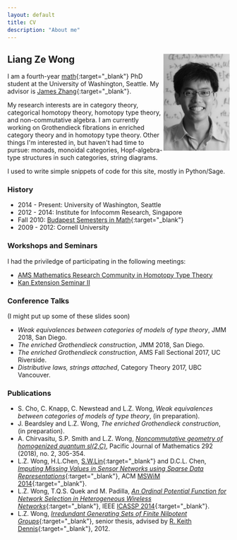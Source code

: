```yaml
---
layout: default
title: CV
description: "About me"
---
```


## Liang Ze Wong <img align="right" src="/images/photo.jpg" width="150" />

I am a fourth-year [math](http://www.math.washington.edu/){:target="_blank"} PhD student at the University of Washington, Seattle. My advisor is [James Zhang](https://www.math.washington.edu/~zhang/){:target="_blank"}.

My research interests are in category theory, categorical homotopy theory, homotopy type theory, and non-commutative algebra.
I am currently working on Grothendieck fibrations in enriched category theory and in homotopy type theory. Other things I'm interested in, but haven't had time to pursue: monads, monoidal categories, Hopf-algebra-type structures in such categories, string diagrams.

I used to write simple snippets of code for this site, mostly in Python/Sage. 

### History

- 2014 - Present: University of Washington, Seattle
- 2012 - 2014: Institute for Infocomm Research, Singapore
- Fall 2010: [Budapest Semesters in Math](http://www.budapestsemesters.com/){:target="_blank"}
- 2009 - 2012: Cornell University

### Workshops and Seminars
I had the priviledge of participating in the following meetings:
- [AMS Mathematics Research Community in Homotopy Type Theory](http://www.ams.org/programs/research-communities/2017MRC-1)
- [Kan Extension Seminar II](http://www.math.jhu.edu/~eriehl/kanII/)

### Conference Talks
(I might put up some of these slides soon)
- *Weak equivalences between categories of models of type theory*, JMM 2018, San Diego.
- *The enriched Grothendieck construction*, JMM 2018, San Diego.
- *The enriched Grothendieck construction*, AMS Fall Sectional 2017, UC Riverside.
- *Distributive laws, strings attached*, Category Theory 2017, UBC Vancouver.

### Publications
- S. Cho, C. Knapp, C. Newstead and L.Z. Wong, *Weak equivalences between categories of models of type theory*, (in preparation).
- J. Beardsley and L.Z. Wong, *The enriched Grothendieck construction*, (in preparation).
- A. Chirvasitu, S.P. Smith and L.Z. Wong, [*Noncommutative geometry of homogenized
quantum sl(2,C)*](https://msp.org/pjm/2018/292-2/p04.xhtml), Pacific Journal of Mathematics 292 (2018), no. 2, 305-354.
- L.Z. Wong, H.L.Chen, [S.W.Lin](http://www1.i2r.a-star.edu.sg/~lins/){:target="_blank"} and D.C.L. Chen, [*Imputing Missing Values in Sensor Networks using Sparse Data Representations*](http://dx.doi.org/10.1145/2641798.2641816){:target="_blank"}, ACM [MSWiM 2014](http://mswimconf.com/2014/){:target="_blank"}.
- L.Z. Wong, T.Q.S. Quek and M. Padilla, [*An Ordinal Potential Function for Network Selection in Heterogeneous Wireless Networks*](http://dx.doi.org/10.1109/ICASSP.2014.6854780){:target="_blank"}, IEEE [ICASSP 2014](http://www.icassp2014.org/home.html){:target="_blank"}.
- L.Z. Wong, [*Irredundant Generating Sets of Finite Nilpotent Groups*](http://www.math.cornell.edu/files/Research/SeniorTheses/wongLiangThesis.pdf){:target="_blank"},  senior thesis, advised by [R. Keith Dennis](http://www.math.cornell.edu/m/People/Faculty/dennis){:target="_blank"}, 2012.


